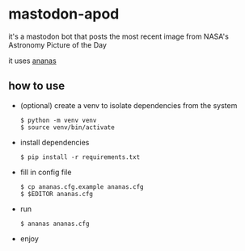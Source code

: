 # mastodon-apod

it's a mastodon bot that posts the most recent image from NASA's Astronomy Picture of the Day

it uses [ananas][]

[ananas]: https://github.com/chr-1x/ananas

## how to use

* (optional) create a venv to isolate dependencies from the system

      $ python -m venv venv
      $ source venv/bin/activate

* install dependencies

      $ pip install -r requirements.txt

* fill in config file

      $ cp ananas.cfg.example ananas.cfg
      $ $EDITOR ananas.cfg

* run

      $ ananas ananas.cfg

* enjoy

